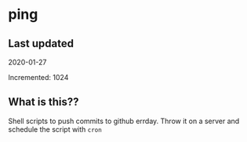# ping

## Last updated
2020-01-27

Incremented: 1024

## What is this??
Shell scripts to push commits to github errday. Throw it on a server and schedule the script with `cron`
